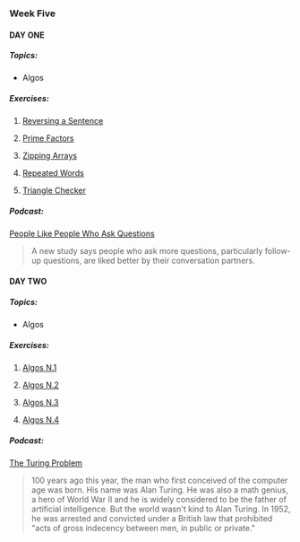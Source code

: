 ### Week Five

#### DAY ONE

##### Topics:

* Algos

##### Exercises:

1. [Reversing a Sentence](day-01/01)

2. [Prime Factors](day-01/02)

3. [Zipping Arrays](day-01/03)

4. [Repeated Words](day-01/04)

5. [Triangle Checker](day-01/05)



##### Podcast:

[People Like People Who Ask Questions](https://www.npr.org/2017/11/29/567133944/people-like-people-who-ask-questions)
>A new study says people who ask more questions, particularly follow-up questions, are liked better by their conversation partners.

#### DAY TWO

##### Topics:


* Algos

##### Exercises:

1. [Algos N.1](day-02/01)

2. [Algos N.2](day-02/02)

3. [Algos N.3](day-02/03)

4. [Algos N.4](day-02/04)



##### Podcast:

[The Turing Problem](http://www.radiolab.org/story/193037-turing-problem/)
>100 years ago this year, the man who first conceived of the computer age was born. His name was Alan Turing. He was also a math genius, a hero of World War II and he is widely considered to be the father of artificial intelligence. But the world wasn't kind to Alan Turing. In 1952, he was arrested and convicted under a British law that prohibited "acts of gross indecency between men, in public or private."